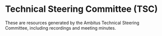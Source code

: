 # Technical Steering Committee (TSC)
These are resources generated by the Ambitus Technical Steering Committee, including
recordings and meeting minutes.
